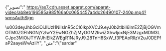 {"تصویر":"
https://as7.cdn.asset.aparat.com/aparat-video/ab8eb196585a985f66a0c0654457a4dc26490107-240p.mp4?wmsAuthSign

\u003deyJhbGciOiJIUzI1NiIsInR5cCI6IkpXVCJ9.eyJ0b2tlbiI6ImE2ZjBjOGVmOTM0ZGFhNGNjYzIwY2EwNGZhZjMyOGM2IiwiZXhwIjoxNjE3MzgxMDM3LCJpc3MiOiJTYWJhIElkZWEgR1NJRyJ9.28TnH8SxW_f3PEAoRllzV2uJ0DEPfaP2aayeWvAziiY",
"متن":"("sardar"
